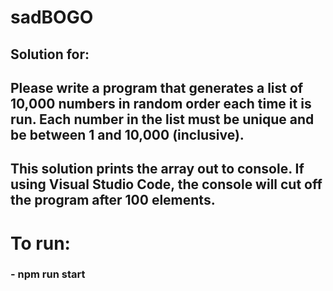 # sadBOGO

## Solution for:

## Please write a program that generates a list of 10,000 numbers in random order each time it is run. Each number in the list must be unique and be between 1 and 10,000 (inclusive).

## This solution prints the array out to console. If using Visual Studio Code, the console will cut off the program after 100 elements.

# To run:

### - npm run start
